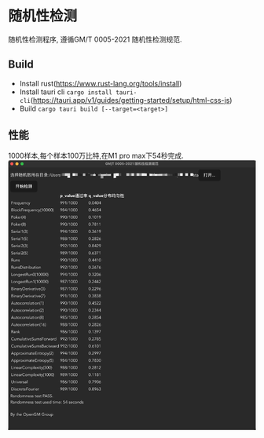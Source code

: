 # 随机性检测
随机性检测程序, 遵循GM/T 0005-2021 随机性检测规范.

## Build
- Install rust(https://www.rust-lang.org/tools/install)
- Install tauri cli `cargo install tauri-cli`(https://tauri.app/v1/guides/getting-started/setup/html-css-js)
- Build `cargo tauri build [--target=<target>]`

## 性能
1000样本,每个样本100万比特,在M1 pro max下54秒完成.
![performace](/perf.jpg)